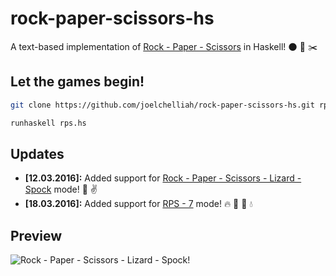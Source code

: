 # rock-paper-scissors-hs

A text-based implementation of [Rock - Paper - Scissors](https://en.wikipedia.org/wiki/Rock-paper-scissors) in Haskell! :new_moon: :page_facing_up: :scissors:

## Let the games begin!
```bash
git clone https://github.com/joelchelliah/rock-paper-scissors-hs.git rps && cd rps

runhaskell rps.hs
```

## Updates

- **[12.03.2016]:** Added support for [Rock - Paper - Scissors - Lizard - Spock](http://bigbangtheory.wikia.com/wiki/Rock_Paper_Scissors_Lizard_Spock) mode! :dragon: :v:
- **[18.03.2016]:** Added support for [RPS - 7](http://www.umop.com/rps7.htm) mode! :fire: :bread: :dash: :droplet:


## Preview
![Rock - Paper - Scissors - Lizard - Spock!](http://i.imgur.com/ZYOKmc2.png "Rock - Paper - Scissors - Lizard - Spock!")
